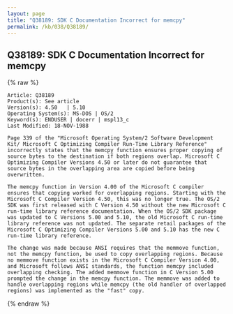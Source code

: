 ```yaml
---
layout: page
title: "Q38189: SDK C Documentation Incorrect for memcpy"
permalink: /kb/038/Q38189/
---
```


## Q38189: SDK C Documentation Incorrect for memcpy

{% raw %}

	Article: Q38189
	Product(s): See article
	Version(s): 4.50   | 5.10
	Operating System(s): MS-DOS | OS/2
	Keyword(s): ENDUSER | docerr | mspl13_c
	Last Modified: 18-NOV-1988
	
	Page 339 of the "Microsoft Operating System/2 Software Development
	Kit/ Microsoft C Optimizing Compiler Run-Time Library Reference"
	incorrectly states that the memcpy function ensures proper copying of
	source bytes to the destination if both regions overlap. Microsoft C
	Optimizing Compiler Versions 4.50 or later do not guarantee that
	source bytes in the overlapping area are copied before being
	overwritten.
	
	The memcpy function in Version 4.00 of the Microsoft C compiler
	ensures that copying worked for overlapping regions. Starting with the
	Microsoft C Compiler Version 4.50, this was no longer true. The OS/2
	SDK was first released with C Version 4.50 without the new Microsoft C
	run-time library reference documentation. When the OS/2 SDK package
	was updated to C Versions 5.00 and 5.10, the old Microsoft C run-time
	library reference was not updated. The separate retail packages of the
	Microsoft C Optimizing Compiler Versions 5.00 and 5.10 has the new C
	run-time library reference.
	
	The change was made because ANSI requires that the memmove function,
	not the memcpy function, be used to copy overlapping regions. Because
	no memmove function exists in the Microsoft C Compiler Version 4.00,
	and Microsoft follows ANSI standards, the function memcpy included
	overlapping checking. The added memmove function in C Version 5.00
	prompted the change in the memcpy function. The memmove was added to
	handle overlapping regions while memcpy (the old handler of overlapped
	regions) was implemented as the "fast" copy.

{% endraw %}
